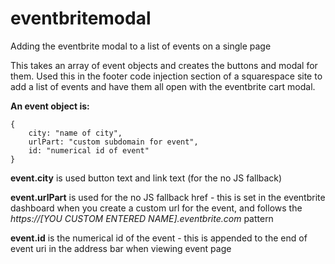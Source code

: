 # eventbritemodal
Adding the eventbrite modal to a list of events on a single page

This takes an array of event objects and creates the buttons and modal for them. Used this in the footer code injection section of a squarespace site to add a list of events and have them all open with the eventbrite cart modal.

**An event object is:**

    { 
        city: "name of city",
        urlPart: "custom subdomain for event",
        id: "numerical id of event"
    }

**event.city** is used button text and link text (for the no JS fallback)

**event.urlPart** is used for the no JS fallback href - this is set in the eventbrite dashboard when you create a custom url for the event, and follows the *https://[YOU CUSTOM ENTERED NAME].eventbrite.com* pattern

**event.id** is the numerical id of the event - this is appended to the end of event uri in the address bar when viewing event page
